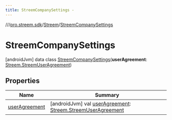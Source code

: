 ```yaml
---
title: StreemCompanySettings -
---
```

//[<root>](../../../../index.md)/[pro.streem.sdk](../../index.md)/[Streem](../index.md)/[StreemCompanySettings](index.md)



# StreemCompanySettings  
 [androidJvm] data class [StreemCompanySettings](index.md)(**userAgreement**: [Streem.StreemUserAgreement](../-streem-user-agreement/index.md))   


## Properties  
  
|  Name |  Summary | 
|---|---|
| <a name="pro.streem.sdk/Streem.StreemCompanySettings/userAgreement/#/PointingToDeclaration/"></a>[userAgreement](user-agreement.md)| <a name="pro.streem.sdk/Streem.StreemCompanySettings/userAgreement/#/PointingToDeclaration/"></a> [androidJvm] val [userAgreement](user-agreement.md): [Streem.StreemUserAgreement](../-streem-user-agreement/index.md)   <br>|

